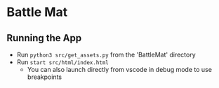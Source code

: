 # Battle Mat

## Running the App
* Run ```python3 src/get_assets.py``` from the 'BattleMat' directory
* Run ```start src/html/index.html```
    * You can also launch directly from vscode in debug mode to use breakpoints